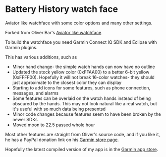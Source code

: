 # Battery History watch face

Aviator like watchface with some color options and many other settings.

Forked from Oliver Bar's <a href="https://github.com/OliverHannover/Aviatorlike">Aviator like watchface</a>.

To build the watchface you need Garmin Connect IQ SDK and Eclipse with Garmin plugins.

This has various additions, such as
* Minor hand change- the simple watch hands can now have no outline
* Updated the stock yellow color (0xFFAA00) to a better 6-bit yellow (0xFFFF00). Hopefully it will not break 16-color
watches- they should just approximate to the closest color they can display
* Starting to add icons for some features, such as phone connection, messages, and alarms
* Some features can be overlaid on the watch hands instead of being obscured by the hands. This may not look
natural like a real watch, but it's useful with so much data being presentsd
* Minor code changes because features seem to have been broken by the newer SDKs
* Moved moon to 22.5 passed whole hour 

Most other features are straight from Oliver's source code, and if you like it, he has a PayPal donation link
on his <a href="https://apps.garmin.com/en-US/apps/f0cae216-6a48-4648-b745-9c6538c8e054">Garmin store page</a>.

Hopefully the latest compiled version of my app is in the
<a href="https://apps.garmin.com/en-US/apps/a8dcef56-6147-4d86-b374-17e231137ccb">Garmin app store</a>.
